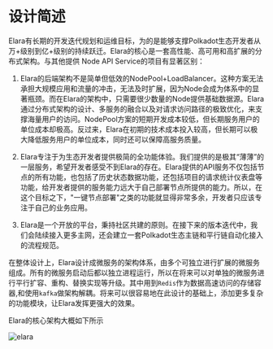 # 设计简述

Elara有长期的开发迭代规划和运维目标，为的是能够支撑Polkadot生态开发者从万+级别到亿+级别的持续跃迁。Elara的核心是一套高性能、高可用和高扩展的分布式架构。与其他提供 Node API Service的项目有显著区别：

1. Elara的后端架构不是简单但低效的NodePool+LoadBalancer。这种方案无法承担大规模应用和流量的冲击，无法及时扩展，因为Node会成为体系中的显著瓶颈。而在Elara的架构中，只需要很少数量的Node提供基础数据源。Elara通过分布式架构的设计、多服务的融合以及对请求访问路径的极致优化，来支撑海量用户的访问。NodePool方案的短期开发成本较低，但长期服务用户的单位成本却极高。反过来，Elara在初期的技术成本投入较高，但长期可以极大降低服务用户的单位成本，同时还可以保障高服务质量。

2. Elara专注于为生态开发者提供极简的全功能体验。我们提供的是极其“薄薄”的一层服务，希望开发者感受不到Elara的存在。Elara提供的API服务不仅包括节点的所有功能，也包括了历史状态数据功能，还包括项目的请求统计仪表盘等功能，给开发者提供的服务能力远大于自己部署节点所提供的能力。所以，在这个目标之下，"一键节点部署"之类的功能就显得非常多余，开发者只应该专注于自己的业务应用。

3. Elara是一个开放的平台，秉持社区共建的原则。在接下来的版本迭代中，我们会陆续接入更多主网，还会建立一套Polkadot生态主链和平行链自动化接入的流程规范。



在整体设计上，Elara设计成微服务的架构体系，由多个可独立进行扩展的微服务组成。所有的微服务启动后都以独立进程运行，所以在将来可以对单独的微服务进行平行扩容、重构、替换实现等升级。其中用到`Redis`作为数据高速访问的存储容器,和使用`kafka`做架构解耦。将来可以很容易地在此设计的基础上，添加更多复杂的功能模块，让Elara发挥更强大的效果。

Elara的核心架构大概如下所示

![elara](https://user-images.githubusercontent.com/21072025/111115173-35923280-859f-11eb-8172-737c07aab4e7.png)


